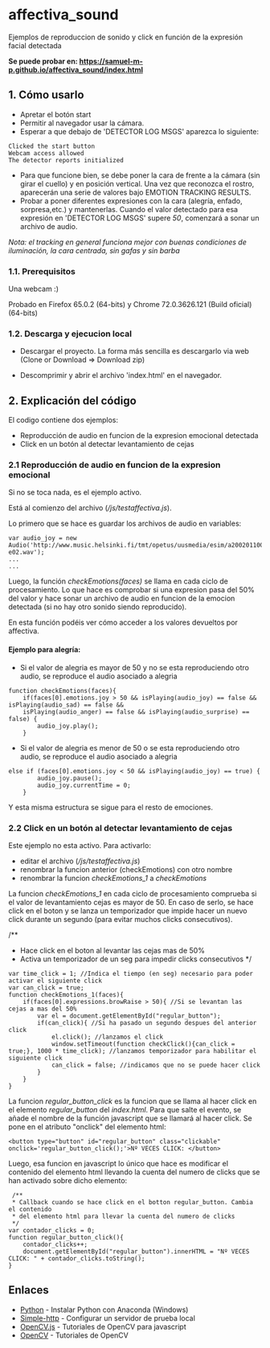 # affectiva_sound

Ejemplos de reproduccion de sonido y click en función de la expresión facial detectada

**Se puede probar en: https://samuel-m-p.github.io/affectiva_sound/index.html**

## 1. Cómo usarlo

- Apretar el botón start
- Permitir al navegador usar la cámara.
- Esperar a que debajo de 'DETECTOR LOG MSGS' aparezca lo siguiente:
```
Clicked the start button
Webcam access allowed
The detector reports initialized
```
- Para que funcione bien, se debe poner la cara de frente a la cámara (sin girar el cuello) y en posición vertical. Una vez que reconozca el rostro, aparecerán una serie de valores bajo EMOTION TRACKING RESULTS.
- Probar a poner diferentes expresiones con la cara (alegría, enfado, sorpresa,etc.) y mantenerlas. Cuando el valor detectado para esa expresión en 'DETECTOR LOG MSGS' supere *50*, comenzará a sonar un archivo de audio.

*Nota: el tracking en general funciona mejor con buenas condiciones de iluminación, la cara centrada, sin gafas y sin barba*

### 1.1. Prerequisitos

Una webcam :)

Probado en Firefox 65.0.2 (64-bits) y Chrome 72.0.3626.121 (Build oficial) (64-bits)

### 1.2. Descarga y ejecucion local

- Descargar el proyecto. La forma más sencilla es descargarlo via web (Clone or Download => Download zip)

- Descomprimir y abrir el archivo 'index.html' en el navegador.

## 2. Explicación del código

El codigo contiene dos ejemplos:

- Reproducción de audio en funcion de la expresion emocional detectada
- Click en un botón al detectar levantamiento de cejas

### 2.1 Reproducción de audio en funcion de la expresion emocional

Si no se toca nada, es el ejemplo activo.

Está al comienzo del archivo (*/js/testaffectiva.js*).

Lo primero que se hace es guardar los archivos de audio en variables:
```
var audio_joy = new Audio('http://www.music.helsinki.fi/tmt/opetus/uusmedia/esim/a2002011001-e02.wav');
...
...
```

Luego, la función *checkEmotions(faces)* se llama en cada ciclo de procesamiento. Lo que hace es comprobar si una expresion pasa del 50% del valor y hace sonar un archivo de audio en funcion de la emocion detectada (si no hay otro sonido siendo reproducido).

En esta función podéis ver cómo acceder a los valores devueltos por affectiva.

#### Ejemplo para alegría:

- Si el valor de alegria es mayor de 50 y no se esta reproduciendo otro audio, se reproduce el audio asociado a alegria
```
function checkEmotions(faces){
	if(faces[0].emotions.joy > 50 && isPlaying(audio_joy) == false && isPlaying(audio_sad) == false && 
	isPlaying(audio_anger) == false && isPlaying(audio_surprise) == false) {
		audio_joy.play();
	}
```
- Si el valor de alegria es menor de 50 o se esta reproduciendo otro audio, se reproduce el audio asociado a alegria
```
else if (faces[0].emotions.joy < 50 && isPlaying(audio_joy) == true) {
		audio_joy.pause();
		audio_joy.currentTime = 0;
	}
```

Y esta misma estructura se sigue para el resto de emociones.

### 2.2 Click en un botón al detectar levantamiento de cejas

Este ejemplo no esta activo. Para activarlo:
- editar el archivo (*/js/testaffectiva.js*) 
- renombrar la funcion anterior (checkEmotions) con otro nombre
- renombrar la funcion *checkEmotions_1* a *checkEmotions*


La funcion *checkEmotions_1* en cada ciclo de procesamiento comprueba si el valor de levantamiento cejas es mayor de 50. En caso de serlo, se hace click en el boton y se lanza un temporizador que impide hacer un nuevo click durante un segundo (para evitar muchos clicks consecutivos).

 /**
 * Hace click en el boton al levantar las cejas mas de 50%
 * Activa un temporizador de un seg para impedir clicks consecutivos
 */
 
```
var time_click = 1; //Indica el tiempo (en seg) necesario para poder activar el siguiente click
var can_click = true;
function checkEmotions_1(faces){
	if(faces[0].expressions.browRaise > 50){ //Si se levantan las cejas a mas del 50%
		var el = document.getElementById("regular_button");
		if(can_click){ //Si ha pasado un segundo despues del anterior click
			el.click(); //lanzamos el click
			window.setTimeout(function checkClick(){can_click = true;}, 1000 * time_click); //lanzamos temporizador para habilitar el siguiente click
			can_click = false; //indicamos que no se puede hacer click
		}
	}
}
```

La funcion *regular_button_click* es la funcion que se llama al hacer click en el elemento *regular_button* del *index.html*. 
Para que salte el evento, se añade el nombre de la función javascript que se llamará al hacer click. Se pone en el atributo "onclick" del elemento html:

```
<button type="button" id="regular_button" class="clickable" onclick='regular_button_click();'>Nº VECES CLICK: </button>
```

Luego, esa funcion en javascript lo único que hace es modificar el contenido del elemento html llevando la cuenta del numero de clicks que se han activado sobre dicho elemento:

```
 /**
 * Callback cuando se hace click en el botton regular_button. Cambia el contenido
 * del elemento html para llevar la cuenta del numero de clicks
 */
var contador_clicks = 0;
function regular_button_click(){
	contador_clicks++;
	document.getElementById("regular_button").innerHTML = "Nº VECES CLICK: " + contador_clicks.toString();
}
```

## Enlaces

* [Python](http://www.dropwizard.io/1.0.2/docs/) - Instalar Python con Anaconda (Windows)
* [Simple-http](https://developer.mozilla.org/es/docs/Learn/Common_questions/set_up_a_local_testing_server) - Configurar un servidor de prueba local
* [OpenCV.js](https://docs.opencv.org/3.4/d5/d10/tutorial_js_root.html) - Tutoriales de OpenCV para javascript
* [OpenCV](https://docs.opencv.org/3.4.0/d9/df8/tutorial_root.html) - Tutoriales de OpenCV 
